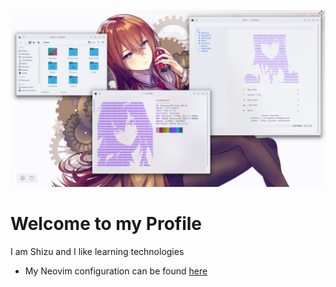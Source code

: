 ![My Desktop](resources/banner.png)
# Welcome to my Profile 
I am Shizu and I like learning technologies

- My Neovim configuration can be found [here](https://github.com/suzu980/neovim-config)

